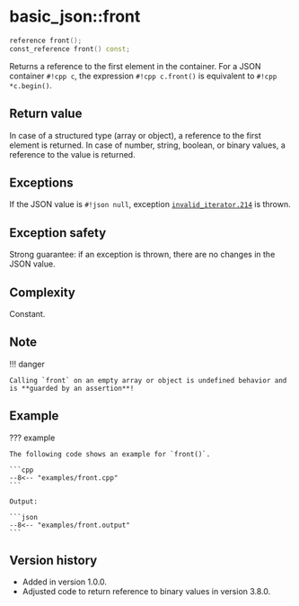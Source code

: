 # basic_json::front

```cpp
reference front();
const_reference front() const;
```

Returns a reference to the first element in the container. For a JSON container `#!cpp c`, the expression
`#!cpp c.front()` is equivalent to `#!cpp *c.begin()`.
    
## Return value

In case of a structured type (array or object), a reference to the first element is returned. In case of number, string,
boolean, or binary values, a reference to the value is returned.

## Exceptions

If the JSON value is `#!json null`, exception
[`invalid_iterator.214`](../../home/exceptions.md#jsonexceptioninvalid_iterator214) is thrown.

## Exception safety

Strong guarantee: if an exception is thrown, there are no changes in the JSON value.

## Complexity

Constant.

## Note

!!! danger

    Calling `front` on an empty array or object is undefined behavior and is **guarded by an assertion**!

## Example

??? example

    The following code shows an example for `front()`.
     
    ```cpp
    --8<-- "examples/front.cpp"
    ```
    
    Output:
    
    ```json
    --8<-- "examples/front.output"
    ```

## Version history

- Added in version 1.0.0.
- Adjusted code to return reference to binary values in version 3.8.0.
